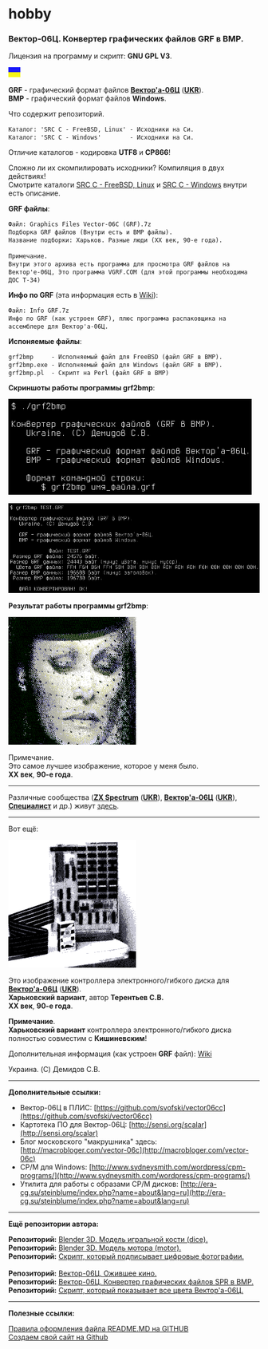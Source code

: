 # hobby
### Вектор-06Ц. Конвертер графических файлов GRF в BMP.

Лицензия на программу и скрипт: **GNU GPL V3**.

![](https://github.com/drilnet/vector-06c-grf2bmp/blob/master/UA.png)

**GRF** - графический формат файлов [**Вектор'а-06Ц**](https://ru.wikipedia.org/wiki/Вектор-06Ц) ([**UKR**](https://uk.wikipedia.org/wiki/Вектор-06Ц)).
<br>
**BMP** - графический формат файлов **Windows**.

Что содержит репозиторий.

    Каталог: 'SRC C - FreeBSD, Linux' - Исходники на Си.
    Каталог: 'SRC C - Windows'        - Исходники на Си.

Отличие каталогов - кодировка **UTF8** и **CP866**!

Сложно ли их скомпилировать исходники? Компиляция в двух действиях!
<br>
Смотрите каталоги [SRC C - FreeBSD, Linux](https://github.com/drilnet/vector-06c-grf2bmp/tree/master/SRC%20C%20-%20FreeBSD%2C%20Linux) и [SRC C - Windows](https://github.com/drilnet/vector-06c-grf2bmp/tree/master/SRC%20C%20-%20Windows)
внутри есть описание.

**GRF файлы**:

    Файл: Graphics Files Vector-06C (GRF).7z
    Подборка GRF файлов (Внутри есть и BMP файлы).
    Название подборки: Харьков. Разные люди (XX век, 90-е года).

    Примечание.
    Внутри этого архива есть программа для просмотра GRF файлов на
    Вектор'е-06Ц, Это программа VGRF.COM (для этой программы необходима ДОС Т-34) 

**Инфо по GRF** (эта информация есть в [Wiki](https://github.com/drilnet/vector-06c-grf2bmp/wiki)):

    Файл: Info GRF.7z
    Инфо по GRF (как устроен GRF), плюс программа распаковщика на
    ассемблере для Вектор'а-06Ц.

**Испоняемые файлы**:

    grf2bmp     - Исполняемый файл для FreeBSD (файл GRF в BMP).
    grf2bmp.exe - Исполняемый файл для Windows (файл GRF в BMP).
    grf2bmp.pl  - Скрипт на Perl (файл GRF в BMP)

**Скриншоты работы программы grf2bmp**:

![](https://github.com/drilnet/vector-06c-grf2bmp/blob/master/grf2bmp_Screenshot_1.png)

![](https://github.com/drilnet/vector-06c-grf2bmp/blob/master/grf2bmp_Screenshot_2.png)

**Результат работы программы grf2bmp**:

![](https://github.com/drilnet/vector-06c-grf2bmp/blob/master/SRC%20C%20-%20FreeBSD%2C%20Linux/Test/TEST.bmp)

Примечание.
<br>
Это самое лучшее изображение, которое у меня было.
<br>
**XX век**, **90-е года**.

<hr>

Различные сообщества ([**ZX Spectrum**](https://ru.wikipedia.org/wiki/ZX_Spectrum) ([**UKR**](https://uk.wikipedia.org/wiki/ZX_Spectrum)), [**Вектор'а-06Ц**](https://ru.wikipedia.org/wiki/Вектор-06Ц) ([**UKR**](https://uk.wikipedia.org/wiki/Вектор-06Ц)), [**Специалист**](https://ru.wikipedia.org/wiki/Специалист_(компьютер)) и др.) живут [здесь](https://zx-pk.ru/).

<hr>

Вот ещё:

![](https://github.com/drilnet/vector-06c-grf2bmp/blob/master/SRC%20C%20-%20FreeBSD%2C%20Linux/Test/TEST2.bmp)

Это изображение контроллера электронного/гибкого диска для [**Вектор'а-06Ц**](https://ru.wikipedia.org/wiki/Вектор-06Ц) ([**UKR**](https://uk.wikipedia.org/wiki/Вектор-06Ц)).
<br>
**Харьковский вариант**, автор **Терентьев С.В.**
<br>
**XX век**, **90-е года**.

**Примечание**.
<br>
**Харьковский вариант** контроллера электронного/гибкого диска полностью совместим с **Кишиневским**!

Дополнительная информация (как устроен **GRF** файл): [Wiki](https://github.com/drilnet/vector-06c-grf2bmp/wiki)

 Украина. (C) Демидов С.В.

<hr>

**Дополнительные ссылки:**

* Вектор-06Ц в ПЛИС: [https://github.com/svofski/vector06cc](https://github.com/svofski/vector06cc)
* Картотека ПО для Вектор-06Ц: [http://sensi.org/scalar](http://sensi.org/scalar)
* Блог московского "макрушника" здесь: [http://macrobloger.com/vector-06c](http://macrobloger.com/vector-06c)
* CP/M для Windows: [http://www.sydneysmith.com/wordpress/cpm-programs/](http://www.sydneysmith.com/wordpress/cpm-programs/)
* Утилита для работы с образами CP/M дисков: [http://era-cg.su/steinblume/index.php?name=about&lang=ru](http://era-cg.su/steinblume/index.php?name=about&lang=ru)

<hr>

**Ещё репозитории автора:**

**Репозиторий:** [Blender 3D. Модель игральной кости (dice).](https://github.com/drilnet/blender3d-dice2)
<br>
**Репозиторий:** [Blender 3D. Модель мотора (motor).](https://github.com/drilnet/blender3d-motor)
<br>
**Репозиторий:** [Скрипт, который подписывает цифровые фотографии.](https://github.com/drilnet/programming-perl-signature-images)
<br>
<br>
**Репозиторий:** [Вектор-06Ц. Ожившее кино.](https://github.com/drilnet/vector-06c-kino)
<br>
**Репозиторий:** [Вектор-06Ц. Конвертер графических файлов SPR в BMP.](https://github.com/drilnet/vector-06c-spr2bmp)
<br>
**Репозиторий:** [Скрипт, который показывает все цвета Вектор'а-06Ц.](https://github.com/drilnet/vector-06c-color256)

<hr>

**Полезные ссылки:**

[Правила оформления файла README.MD на GITHUB](https://github.com/OlgaVlasova/markdown-doc/blob/master/README.md#SpecialSymbol)
<br>
[Создаем свой сайт на Github](https://www.youtube.com/watch?v=05nLdIVfSRU)
